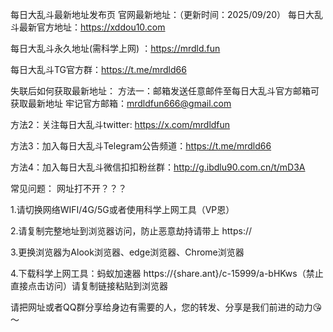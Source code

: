 每日大乱斗最新地址发布页
官网最新地址：（更新时间：2025/09/20）
每日大乱斗最新官方地址：https://xddou10.com

每日大乱斗永久地址(需科学上网) ：https://mrdld.fun

每日大乱斗TG官方群：https://t.me/mrdld66

失联后如何获取最新地址：
方法一：邮箱发送任意邮件至每日大乱斗官方邮箱可获取最新地址 牢记官方邮箱：mrdldfun666@gmail.com

方法2：关注每日大乱斗twitter: https://x.com/mrdldfun

方法3：加入每日大乱斗Telegram公告频道：https://t.me/mrdld66

方法4：加入每日大乱斗微信扣扣粉丝群：http://g.ibdlu90.com.cn/t/mD3A


常见问题：
网址打不开？？？

1.请切换网络WIFI/4G/5G或者使用科学上网工具（VP恩）

2.请复制完整地址到浏览器访问，防止恶意劫持请带上 https://

3.更换浏览器为Alook浏览器、edge浏览器、Chrome浏览器

4.下载科学上网工具：蚂蚁加速器 https://{share.ant}/c-15999/a-bHKws（禁止直接点击访问）请复制链接粘贴到浏览器

请把网址或者QQ群分享给身边有需要的人，您的转发、分享是我们前进的动力😘～
